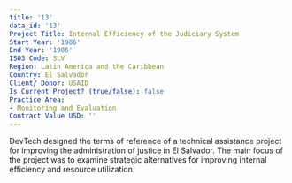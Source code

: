 ```yaml
---
title: '13'
data_id: '13'
Project Title: Internal Efficiency of the Judiciary System
Start Year: '1986'
End Year: '1986'
ISO3 Code: SLV
Region: Latin America and the Caribbean
Country: El Salvador
Client/ Donor: USAID
Is Current Project? (true/false): false
Practice Area:
- Monitoring and Evaluation
Contract Value USD: ''
---
```


DevTech designed the terms of reference of a technical assistance project for improving the administration of justice in El Salvador. The main focus of the project was to examine strategic alternatives for improving internal efficiency and resource utilization.